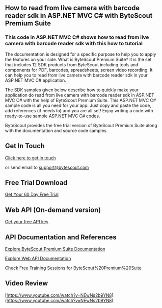 ## How to read from live camera with barcode reader sdk in ASP.NET MVC C# with ByteScout Premium Suite

### This code in ASP.NET MVC C# shows how to read from live camera with barcode reader sdk with this how to tutorial

The documentation is designed for a specific purpose to help you to apply the features on your side. What is ByteScout Premium Suite? It is the set that includes 12 SDK products from ByteScout including tools and components for PDF, barcodes, spreadsheets, screen video recording. It can help you to read from live camera with barcode reader sdk in your ASP.NET MVC C# application.

The SDK samples given below describe how to quickly make your application do read from live camera with barcode reader sdk in ASP.NET MVC C# with the help of ByteScout Premium Suite. This ASP.NET MVC C# sample code is all you need for your app. Just copy and paste the code, add references (if needs to) and you are all set! Enjoy writing a code with ready-to-use sample ASP.NET MVC C# codes.

ByteScout provides the free trial version of ByteScout Premium Suite along with the documentation and source code samples.

## Get In Touch

[Click here to get in touch](https://bytescout.zendesk.com/hc/en-us/requests/new?subject=ByteScout%20Premium%20Suite%20Question)

or send email to [support@bytescout.com](mailto:support@bytescout.com?subject=ByteScout%20Premium%20Suite%20Question) 

## Free Trial Download

[Get Your 60 Day Free Trial](https://bytescout.com/download/web-installer?utm_source=github-readme)

## Web API (On-demand version)

[Get your free API key](https://pdf.co/documentation/api?utm_source=github-readme)

## API Documentation and References

[Explore ByteScout Premium Suite Documentation](https://bytescout.com/documentation/index.html?utm_source=github-readme)

[Explore Web API Documentation](https://pdf.co/documentation/api?utm_source=github-readme)

[Check Free Training Sessions for ByteScout%20Premium%20Suite](https://academy.bytescout.com/)

## Video Review

[https://www.youtube.com/watch?v=NEwNs2b9YN8](https://www.youtube.com/watch?v=NEwNs2b9YN8)